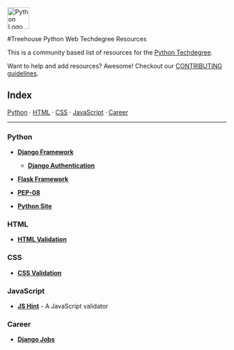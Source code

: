 <img src="https://www.python.org/static/img/python-logo@2x.png" alt="Python Logo" height="50px"/>

#Treehouse Python Web Techdegree Resources


This is a community based list of resources for the [Python Techdegree](https://www.teamtreehouse.com). 

Want to help and add resources? Awesome! Checkout our [CONTRIBUTING guidelines](CONTRIBUTING.md). 
 
## Index

[Python](#Python) · [HTML](#HTML) · [CSS](#CSS) · [JavaScript](#JavaScript) · [Career](#Career)
 
-------
 
### Python

* **[Django Framework](https://www.djangoproject.com/)**
    * **[Django Authentication](https://docs.djangoproject.com/en/1.10/topics/auth/)**

* **[Flask Framework](http://flask.pocoo.org/)**

* **[PEP-08](https://www.python.org/dev/peps/pep-0008/)**

* **[Python Site](https://www.python.org/)**


### HTML

* **[HTML Validation](https://validator.w3.org/)**

### CSS

* **[CSS Validation](https://jigsaw.w3.org/css-validator/)**

### JavaScript

* **[JS Hint](http://jshint.com/)** - A JavaScript validator

### Career

* **[Django Jobs](https://www.djangojobs.net/jobs/)**

